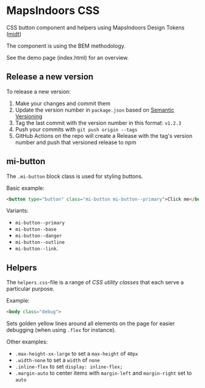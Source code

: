 # MapsIndoors CSS

CSS button component and helpers using MapsIndoors Design Tokens ([midt](https://www.npmjs.com/package/@mapsindoors/midt))

The component is using the BEM methodology.

See the demo page (index.html) for an overview.

## Release a new version

To release a new version:

1. Make your changes and commit them
1. Update the version number in `package.json` based on [Semantic Versioning](https://semver.org)
1. Tag the last commit with the version number in this format: `v1.2.3`
1. Push your commits with `git push origin --tags`
1. GitHub Actions on the repo will create a Release with the tag's version number and push that versioned release to npm

## mi-button

The `.mi-button` block class is used for styling buttons.

Basic example:

```html
<button type="button" class="mi-button mi-button--primary">Click me</button>
```

Variants:

- `mi-button--primary`
- `mi-button--base`
- `mi-button--danger`
- `mi-button--outline`
- `mi-button--link`.

## Helpers

The `helpers.css`-file is a range of _CSS utility classes_ that each serve a particular purpose.

Example:

```html
<body class="debug">
```

Sets golden yellow lines around all elements on the page for easier debugging (when using `.flex` for instance).

Other examples:

- `.max-height-xx-large` to set a `max-height` of `40px`
- `.width-none` to set a `width` of `none`
- `.inline-flex` to set `display: inline-flex;`
- `.margin-auto` to center items with `margin-left` and `margin-right` set to `auto`
